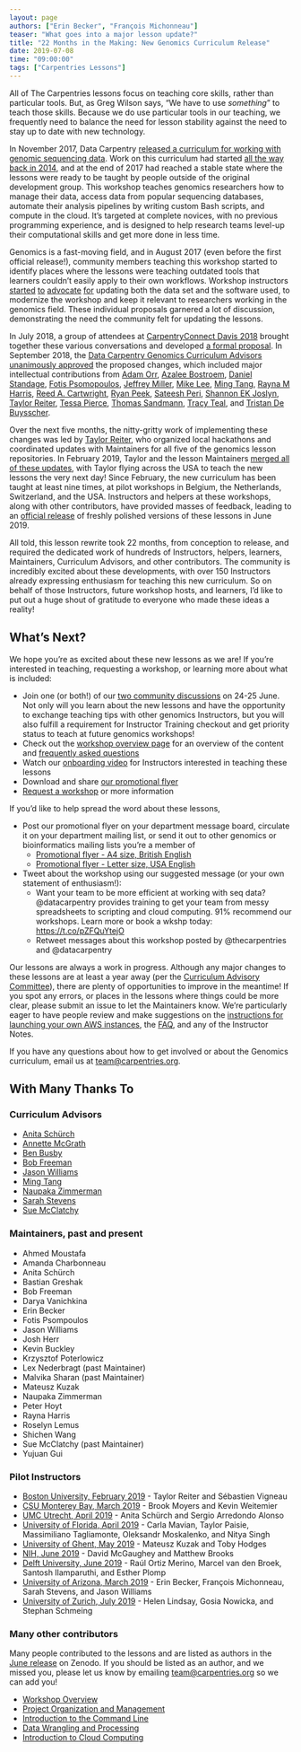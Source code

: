```yaml
---
layout: page
authors: ["Erin Becker", "François Michonneau"]
teaser: "What goes into a major lesson update?"
title: "22 Months in the Making: New Genomics Curriculum Release"
date: 2019-07-08
time: "09:00:00"
tags: ["Carpentries Lessons"]
---
```


All of The Carpentries lessons focus on teaching core skills, rather than particular tools. But, as Greg Wilson says, “We have to use *something*” to teach those skills. Because we do use particular tools in our teaching, we frequently need to balance the need for lesson stability against the need to stay up to date with new technology. 

In November 2017, Data Carpentry [released a curriculum for working with genomic sequencing data](https://datacarpentry.org/blog/2017/11/genomics-lesson-release). Work on this curriculum had started [all the way back in 2014](https://datacarpentry.org/blog/2015/01/genomics-hackathon), and at the end of 2017 had reached a stable state where the lessons were ready to be taught by people outside of the original development group. This workshop teaches genomics researchers how to manage their data, access data from popular sequencing databases, automate their analysis pipelines by writing custom Bash scripts, and compute in the cloud. It’s targeted at complete novices, with no previous programming experience, and is designed to help research teams level-up their computational skills and get more done in less time.

Genomics is a fast-moving field, and in August 2017 (even before the first official release!), community members teaching this workshop started to identify places where the lessons were teaching outdated tools that learners couldn’t easily apply to their own workflows. Workshop instructors [started](https://github.com/datacarpentry/wrangling-genomics/issues/37) [to](https://github.com/datacarpentry/wrangling-genomics/issues/76) [advocate](https://github.com/datacarpentry/wrangling-genomics/issues/111) [for](https://github.com/datacarpentry/genomics-workshop/issues/42) updating both the data set and the software used, to modernize the workshop and keep it relevant to researchers working in the genomics field. These individual proposals garnered a lot of discussion, demonstrating the need the community felt for updating the lessons.

In July 2018, a group of attendees at [CarpentryConnect Davis 2018](http://ivory.idyll.org/dibsi/CarpentryConWest.html) brought together these various conversations and developed [a formal proposal](https://github.com/datacarpentry/genomics-workshop/issues/53). In September 2018, the [Data Carpentry Genomics Curriculum Advisors](https://datacarpentry.org/lesson-leadership/#curriculum-advisors---genomics)
[unanimously approved](https://github.com/datacarpentry/curriculum-advisors/blob/master/genomics/september-2018-genomics-minutes.md) the proposed changes, which included major intellectual contributions from [Adam Orr](https://github.com/adamjorr),  [Azalee Bostroem](https://github.com/abostroem), [Daniel Standage](https://github.com/standage), [Fotis Psomopoulos](https://github.com/fpsom), [Jeffrey Miller](https://github.com/jthmiller), [Mike Lee](https://github.com/AstrobioMike), [Ming Tang](https://github.com/crazyhottommy), [Rayna M Harris](https://github.com/raynamharris), [Reed A. Cartwright](https://github.com/reedacartwright), [Ryan Peek](https://github.com/ryanpeek), [Sateesh Peri](https://github.com/perisateesh), [Shannon EK Joslyn](https://github.com/shannonekj), [Taylor Reiter](https://github.com/taylorreiter), [Tessa Pierce](https://github.com/bluegenes), [Thomas Sandmann](https://github.com/tomsing1), [Tracy Teal](https://github.com/tracykteal), and [Tristan De Buysscher](https://github.com/Joiry). 

Over the next five months, the nitty-gritty work of implementing these changes was led by [Taylor Reiter](https://github.com/taylorreiter), who organized local hackathons and coordinated updates with Maintainers for all five of the genomics lesson repositories. In February 2019, Taylor and the lesson Maintainers [merged all of these updates](https://github.com/datacarpentry/wrangling-genomics/pull/133), with Taylor flying across the USA to teach the new lessons the very next day! Since February, the new curriculum has been taught at least nine times, at pilot workshops in Belgium, the Netherlands, Switzerland, and the USA. Instructors and helpers at these workshops, along with other contributors, have provided masses of feedback, leading to an [official release](https://carpentries.org/blog/2019/07/lesson-release/) of freshly polished versions of these lessons in June 2019. 

All told, this lesson rewrite took 22 months, from conception to release, and required the dedicated work of hundreds of Instructors, helpers, learners, Maintainers, Curriculum Advisors, and other contributors. The community is incredibly excited about these developments, with over 150 Instructors already expressing enthusiasm for teaching this new curriculum. So on behalf of those Instructors, future workshop hosts, and learners, I’d like to put out a huge shout of gratitude to everyone who made these ideas a reality!

## What’s Next? 

We hope you’re as excited about these new lessons as we are! If you’re interested in teaching, requesting a workshop, or learning more about what is included:  
- Join one (or both!) of our [two community discussions](https://pad.carpentries.org/community-discussions) on 24-25 June. Not only will you learn about the new lessons and have the opportunity to exchange teaching tips with other genomics Instructors, but you will also fulfill a requirement for Instructor Training checkout and get priority status to teach at future genomics workshops!
- Check out the [workshop overview page](https://datacarpentry.org/genomics-workshop/) for an overview of the content and [frequently asked questions](https://datacarpentry.org/genomics-workshop/faq/)
- Watch our [onboarding video](https://www.youtube.com/watch?v=zgdutO5tejo) for Instructors interested in teaching these lessons
- Download and share [our promotional flyer](https://carpentries.org/files/assessment/Genomics-flyer-A4.pdf)
- [Request a workshop](https://carpentries.org/request-workshop) or more information

If you’d like to help spread the word about these lessons, 
- Post our promotional flyer on your department message board, circulate it on your department mailing list, or send it out to other genomics or bioinformatics mailing lists you’re a member of
    - [Promotional flyer - A4 size, British English](https://zenodo.org/record/3237821/files/Genomics-flyer-A4.pdf?download=1)
    - [Promotional flyer - Letter size, USA English](https://zenodo.org/record/3237821/files/Genomics-flyer-USA-8p5x11.pdf?download=1)
- Tweet about the workshop using our suggested message (or your own statement of enthusiasm!):
    - Want your team to be more efficient at working with seq data? @datacarpentry provides training to get your team from messy spreadsheets to scripting and cloud computing. 91% recommend our workshops. Learn more or book a wkshp today: https://t.co/pZFQuYtejO
    - Retweet messages about this workshop posted by @thecarpentries and @datacarpentry

Our lessons are always a work in progress. Although any major changes to these lessons are at least a year away (per the [Curriculum Advisory Committee](https://github.com/datacarpentry/curriculum-advisors/blob/master/genomics/september-2018-genomics-minutes.md)), there are plenty of opportunities to improve in the meantime! If you spot any errors, or places in the lessons where things could be more clear, please submit an issue to let the Maintainers know. We’re particularly eager to have people review and make suggestions on the [instructions for launching your own AWS instances](https://datacarpentry.org/genomics-workshop/AMI-setup/index.html), the [FAQ](https://datacarpentry.org/genomics-workshop/faq/index.html), and any of the Instructor Notes.

If you have any questions about how to get involved or about the Genomics curriculum, email us at [team@carpentries.org](mailto:team@carpentries.org). 

## With Many Thanks To

### Curriculum Advisors

- [Anita Schürch](https://github.com/aschuerch)
- [Annette McGrath](https://twitter.com/annette_bioinfo)
- [Ben Busby](https://github.com/DCGenomics)
- [Bob Freeman](https://github.com/devbioinfoguy)
- [Jason Williams](https://github.com/JasonJWilliamsNY)
- [Ming Tang](https://github.com/crazyhottommy)
- [Naupaka Zimmerman](https://github.com/naupaka)
- [Sarah Stevens](https://github.com/sstevens2)
- [Sue McClatchy](https://github.com/smcclatchy)

### Maintainers, past and present

- Ahmed Moustafa
- Amanda Charbonneau
- Anita Schürch
- Bastian Greshak
- Bob Freeman
- Darya Vanichkina
- Erin Becker
- Fotis Psompoulos
- Jason Williams
- Josh Herr
- Kevin Buckley
- Krzysztof Poterlowicz
- Lex Nederbragt (past Maintainer)
- Malvika Sharan (past Maintainer)
- Mateusz Kuzak
- Naupaka Zimmerman
- Peter Hoyt
- Rayna Harris
- Roselyn Lemus
- Shichen Wang
- Sue McClatchy (past Maintainer)
- Yujuan Gui

### Pilot Instructors

- [Boston University, February 2019](https://taylorreiter.github.io/2019-02-04-boston/) - Taylor Reiter and Sébastien Vigneau
- [CSU Monterey Bay, March 2019](https://kweitemier.github.io/2019-03-21-csumb/) - Brook Moyers and Kevin Weitemier
- [UMC Utrecht, April 2019](https://aschuerch.github.io/2019-04-08-Utrecht/) - Anita Schürch and Sergio Arredondo Alonso
- [University of Florida, April 2019](https://uf-carpentry.github.io/2019-04-11-ufepi-genomics/) - Carla Mavian, Taylor Paisie, Massimiliano Tagliamonte, Oleksandr Moskalenko, and Nitya Singh
- [University of Ghent, May 2019](https://elixir-belgium.github.io/2019-05-13-Ghent/) - Mateusz Kuzak and Toby Hodges
- [NIH, June 2019](https://davemcg.github.io/2019-06-18-Data-Carpentry-NEI/) - David McGaughey and Matthew Brooks
- [Delft University, June 2019](https://estherplomp.github.io/2019-06-04-Delft/)  - Raúl Ortiz Merino, Marcel van den Broek, Santosh Ilamparuthi, and Esther Plomp
- [University of Arizona, March 2019](https://jasonjwilliamsny.github.io/2019-05-30-uofarizona/) - Erin Becker, François Michonneau, Sarah Stevens, and Jason Williams
- [University of Zurich, July 2019](https://markrobinsonuzh.github.io/2019-07-01-zurich-ELIXIR-SIB/) - Helen Lindsay, Gosia Nowicka, and Stephan Schmeing

### Many other contributors

Many people contributed to the lessons and are listed as authors in the [June release](https://carpentries.org/blog/2019/07/lesson-release/) on Zenodo. If you should be listed as an author, and we missed you, please let us know by emailing [team@carpentries.org](mailto:team@carpentries.org) so we can add you!

- [Workshop Overview](https://doi.org/10.5281/zenodo.3260309)
- [Project Organization and Management](https://doi.org/10.5281/zenodo.3260317) 
- [Introduction to the Command Line](https://doi.org/10.5281/zenodo.3260560)
- [Data Wrangling and Processing](https://doi.org/10.5281/zenodo.3260609)
- [Introduction to Cloud Computing](https://doi.org/10.5281/zenodo.3260674)
 

